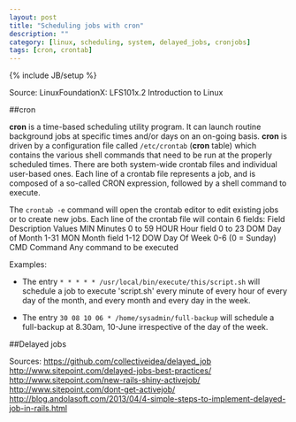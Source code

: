 ```yaml
---
layout: post
title: "Scheduling jobs with cron"
description: ""
category: [linux, scheduling, system, delayed_jobs, cronjobs]
tags: [cron, crontab]
---
```

{% include JB/setup %}

Source: LinuxFoundationX: LFS101x.2 Introduction to Linux

##cron 

**cron** is a time-based scheduling utility program. It can launch routine background jobs at specific times and/or days on an on-going basis. **cron** is driven by a configuration file called ```/etc/crontab``` (**cron** table) which contains the various shell commands that need to be run at the properly scheduled times. There are both system-wide crontab files and individual user-based ones. Each line of a crontab file represents a job, and is composed of a so-called CRON expression, followed by a shell command to execute.

The ```crontab -e``` command will open the crontab editor to edit existing jobs or to create new jobs. Each line of the crontab file will contain 6 fields:
Field   Description   Values
MIN   Minutes   0 to 59
HOUR  Hour field  0 to 23
DOM   Day of Month  1-31
MON   Month field   1-12
DOW   Day Of Week   0-6 (0 = Sunday)
CMD   Command   Any command to be executed

Examples:

- The entry ```* * * * * /usr/local/bin/execute/this/script.sh``` will schedule a job to execute 'script.sh' every minute of every hour of every day of the month, and every month and every day in the week.

- The entry ```30 08 10 06 * /home/sysadmin/full-backup``` will schedule a full-backup at 8.30am, 10-June irrespective of the day of the week.


##Delayed jobs

Sources: 
<https://github.com/collectiveidea/delayed_job>
<http://www.sitepoint.com/delayed-jobs-best-practices/>
<http://www.sitepoint.com/new-rails-shiny-activejob/>
<http://www.sitepoint.com/dont-get-activejob/>
<http://blog.andolasoft.com/2013/04/4-simple-steps-to-implement-delayed-job-in-rails.html>

